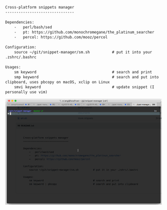     Cross-platform snippets manager
    -------------------------------

    Dependencies:
        -   perl/bash/sed
        -   pt: https://github.com/monochromegane/the_platinum_searcher
        -   percol: https://github.com/mooz/percol

    Configuration:
        source ~/git/snippet-manager/sm.sh          # put it into your .zshrc/.bashrc

    Usages:
        sm keyword                                  # search and print
        smp keyword                                 # search and put into clipboard, uses pbcopy on macOS, xclip on Linux
        smvi keyword                                # update snippet (I personally use vim)

![](sm.gif)
